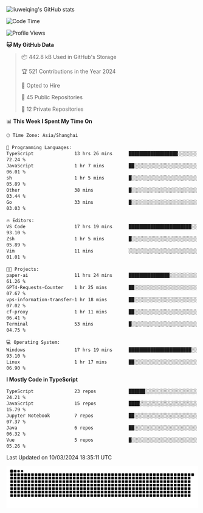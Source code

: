 ![liuweiqing's GitHub stats](https://github-readme-stats.vercel.app/api?username=14790897&show_icons=true&locale=cn&include_all_commits=true&count_private=true)

<!--START_SECTION:waka-->
![Code Time](http://img.shields.io/badge/Code%20Time-837%20hrs%2044%20mins-blue)

![Profile Views](http://img.shields.io/badge/Profile%20Views-10-blue)

**🐱 My GitHub Data** 

> 📦 442.8 kB Used in GitHub's Storage 
 > 
> 🏆 521 Contributions in the Year 2024
 > 
> 💼 Opted to Hire
 > 
> 📜 45 Public Repositories 
 > 
> 🔑 12 Private Repositories 
 > 
📊 **This Week I Spent My Time On** 

```text
🕑︎ Time Zone: Asia/Shanghai

💬 Programming Languages: 
TypeScript               13 hrs 26 mins      ██████████████████░░░░░░░   72.24 % 
JavaScript               1 hr 7 mins         ██░░░░░░░░░░░░░░░░░░░░░░░   06.01 % 
sh                       1 hr 5 mins         █░░░░░░░░░░░░░░░░░░░░░░░░   05.89 % 
Other                    38 mins             █░░░░░░░░░░░░░░░░░░░░░░░░   03.44 % 
Go                       33 mins             █░░░░░░░░░░░░░░░░░░░░░░░░   03.03 % 

🔥 Editors: 
VS Code                  17 hrs 19 mins      ███████████████████████░░   93.10 % 
Zsh                      1 hr 5 mins         █░░░░░░░░░░░░░░░░░░░░░░░░   05.89 % 
Vim                      11 mins             ░░░░░░░░░░░░░░░░░░░░░░░░░   01.01 % 

🐱‍💻 Projects: 
paper-ai                 11 hrs 24 mins      ███████████████░░░░░░░░░░   61.26 % 
GPT4-Requests-Counter    1 hr 25 mins        ██░░░░░░░░░░░░░░░░░░░░░░░   07.67 % 
vps-information-transfer-1 hr 18 mins        ██░░░░░░░░░░░░░░░░░░░░░░░   07.02 % 
cf-proxy                 1 hr 11 mins        ██░░░░░░░░░░░░░░░░░░░░░░░   06.41 % 
Terminal                 53 mins             █░░░░░░░░░░░░░░░░░░░░░░░░   04.75 % 

💻 Operating System: 
Windows                  17 hrs 19 mins      ███████████████████████░░   93.10 % 
Linux                    1 hr 17 mins        ██░░░░░░░░░░░░░░░░░░░░░░░   06.90 % 
```

**I Mostly Code in TypeScript** 

```text
TypeScript               23 repos            ██████░░░░░░░░░░░░░░░░░░░   24.21 % 
JavaScript               15 repos            ████░░░░░░░░░░░░░░░░░░░░░   15.79 % 
Jupyter Notebook         7 repos             ██░░░░░░░░░░░░░░░░░░░░░░░   07.37 % 
Java                     6 repos             ██░░░░░░░░░░░░░░░░░░░░░░░   06.32 % 
Vue                      5 repos             █░░░░░░░░░░░░░░░░░░░░░░░░   05.26 % 
```




 Last Updated on 10/03/2024 18:35:11 UTC
<!--END_SECTION:waka-->

<picture>
  <source media="(prefers-color-scheme: dark)" srcset="https://raw.githubusercontent.com/14790897/14790897/output/github-contribution-grid-snake-dark.svg" />
  <source media="(prefers-color-scheme: light)" srcset="https://raw.githubusercontent.com/14790897/14790897/output/github-contribution-grid-snake.svg" />
  <img alt="github-snake" src="https://raw.githubusercontent.com/14790897/14790897/output/github-contribution-grid-snake.svg" />
</picture>
